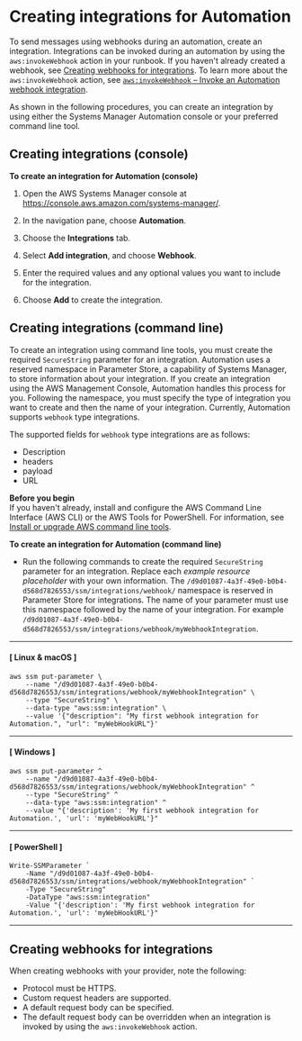 # Creating integrations for Automation<a name="creating-integrations"></a>

To send messages using webhooks during an automation, create an integration\. Integrations can be invoked during an automation by using the `aws:invokeWebhook` action in your runbook\. If you haven't already created a webhook, see [Creating webhooks for integrations](#creating-integrations-webhooks)\. To learn more about the `aws:invokeWebhook` action, see [`aws:invokeWebhook` – Invoke an Automation webhook integration](invoke-webhook.md)\.

As shown in the following procedures, you can create an integration by using either the Systems Manager Automation console or your preferred command line tool\. 

## Creating integrations \(console\)<a name="creating-integrations-console"></a>

**To create an integration for Automation \(console\)**

1. Open the AWS Systems Manager console at [https://console\.aws\.amazon\.com/systems\-manager/](https://console.aws.amazon.com/systems-manager/)\.

1. In the navigation pane, choose **Automation**\.

1. Choose the **Integrations** tab\.

1. Select **Add integration**, and choose **Webhook**\.

1. Enter the required values and any optional values you want to include for the integration\.

1. Choose **Add** to create the integration\.

## Creating integrations \(command line\)<a name="creating-integrations-commandline"></a>

To create an integration using command line tools, you must create the required `SecureString` parameter for an integration\. Automation uses a reserved namespace in Parameter Store, a capability of Systems Manager, to store information about your integration\. If you create an integration using the AWS Management Console, Automation handles this process for you\. Following the namespace, you must specify the type of integration you want to create and then the name of your integration\. Currently, Automation supports `webhook` type integrations\.

The supported fields for `webhook` type integrations are as follows:
+ Description
+ headers
+ payload
+ URL

**Before you begin**  
If you haven't already, install and configure the AWS Command Line Interface \(AWS CLI\) or the AWS Tools for PowerShell\. For information, see [Install or upgrade AWS command line tools](getting-started-cli.md)\.

**To create an integration for Automation \(command line\)**
+ Run the following commands to create the required `SecureString` parameter for an integration\. Replace each *example resource placeholder* with your own information\. The `/d9d01087-4a3f-49e0-b0b4-d568d7826553/ssm/integrations/webhook/` namespace is reserved in Parameter Store for integrations\. The name of your parameter must use this namespace followed by the name of your integration\. For example `/d9d01087-4a3f-49e0-b0b4-d568d7826553/ssm/integrations/webhook/myWebhookIntegration`\.

------
#### [ Linux & macOS ]

  ```
  aws ssm put-parameter \
      --name "/d9d01087-4a3f-49e0-b0b4-d568d7826553/ssm/integrations/webhook/myWebhookIntegration" \
      --type "SecureString" \
      --data-type "aws:ssm:integration" \
      --value '{"description": "My first webhook integration for Automation.", "url": "myWebHookURL"}'
  ```

------
#### [ Windows ]

  ```
  aws ssm put-parameter ^
      --name "/d9d01087-4a3f-49e0-b0b4-d568d7826553/ssm/integrations/webhook/myWebhookIntegration" ^
      --type "SecureString" ^
      --data-type "aws:ssm:integration" ^
      --value "{'description': 'My first webhook integration for Automation.', 'url': 'myWebHookURL'}"
  ```

------
#### [ PowerShell ]

  ```
  Write-SSMParameter `
      -Name "/d9d01087-4a3f-49e0-b0b4-d568d7826553/ssm/integrations/webhook/myWebhookIntegration" `
      -Type "SecureString"
      -DataType "aws:ssm:integration"
      -Value "{'description': 'My first webhook integration for Automation.', 'url': 'myWebHookURL'}"
  ```

------

## Creating webhooks for integrations<a name="creating-integrations-webhooks"></a>

When creating webhooks with your provider, note the following:
+ Protocol must be HTTPS\.
+ Custom request headers are supported\.
+ A default request body can be specified\.
+ The default request body can be overridden when an integration is invoked by using the `aws:invokeWebhook` action\.